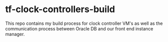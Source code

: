# tf-clock-controllers-build
This repo contains my build process for clock controller VM's as well as the communication process between Oracle DB and our front end instance manager.
